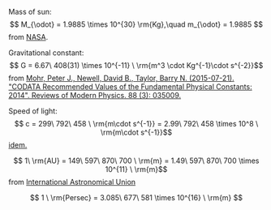 <script type="text/javascript" src="http://cdn.mathjax.org/mathjax/latest/MathJax.js?config=default"></script>

Mass of sun:
$$ M_{\odot} = 1.9885 \times 10^{30} \rm{Kg},\quad m_{\odot} = 1.9885 $$
from [NASA](https://nssdc.gsfc.nasa.gov/planetary/factsheet/sunfact.html).


Gravitational constant:
$$ G = 6.67\  408(31) \times 10^{-11} \ \rm{m^3 \cdot Kg^{-1}\cdot s^{-2}}$$
from [Mohr, Peter J., Newell, David B., Taylor, Barry N. (2015-07-21). "CODATA Recommended Values of the Fundamental Physical Constants: 2014". Reviews of Modern Physics. 88 (3): 035009.](https://journals.aps.org/rmp/pdf/10.1103/RevModPhys.88.035009)

Speed of light:
$$ c = 299\  792\  458 \ \rm{m\cdot s^{-1}} = 2.99\  792\  458 \times 10^8 \ \rm{m\cdot s^{-1}}$$
[idem.](https://journals.aps.org/rmp/pdf/10.1103/RevModPhys.88.035009)

$$ 1\  \rm{AU} = 149\  597\  870\  700 \ \rm{m} = 1.49\   597\   870\   700 \times 10^{11} \ \rm{m}$$
from [International Astronomical Union](https://www.iau.org/static/resolutions/IAU2012_English.pdf)

$$ 1 \ \rm{Persec} =  3.085\  677\  581 \times 10^{16} \ \rm{m}  $$